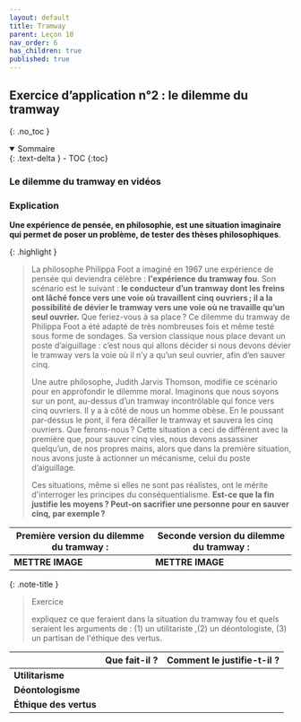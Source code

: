```yaml
---
layout: default
title: Tramway
parent: Leçon 10
nav_order: 6
has_children: true
published: true
---
```


## Exercice d’application n°2 : le dilemme du tramway
{: .no_toc }

<details open markdown="block">
  <summary>
    Sommaire
  </summary>
  {: .text-delta }
- TOC
{:toc}
</details>

### Le dilemme du tramway en vidéos



### Explication

**Une expérience de pensée, en philosophie, est une situation imaginaire qui permet de poser un problème, de tester des thèses philosophiques**.

{: .highlight }
>La philosophe Philippa Foot a imaginé en 1967 une expérience de pensée qui deviendra célèbre : **l'expérience du tramway fou**. Son scénario est le suivant : **le conducteur d’un tramway dont les freins ont lâché fonce vers une voie où travaillent cinq ouvriers ; il a la possibilité de dévier le tramway vers une voie où ne travaille qu’un seul ouvrier.** Que feriez-vous à sa place ? Ce dilemme du tramway de Philippa Foot a été adapté de très nombreuses fois et même testé sous forme de sondages. Sa version classique nous place devant un poste d’aiguillage : c’est nous qui allons décider si nous devons dévier le tramway vers la voie où il n’y a qu’un seul ouvrier, afin d’en sauver cinq.
>
>Une autre philosophe, Judith Jarvis Thomson, modifie ce scénario pour en approfondir le dilemme moral. Imaginons que nous soyons sur un pont, au-dessus d’un tramway incontrôlable qui fonce vers cinq ouvriers. Il y a à côté de nous un homme obèse. En le poussant par-dessus le pont, il fera dérailler le tramway et sauvera les cinq ouvriers. Que ferons-nous ? Cette situation a ceci de différent avec la première que, pour sauver cinq vies, nous devons assassiner quelqu’un, de nos propres mains, alors que dans la première situation, nous avons juste à actionner un mécanisme, celui du poste d’aiguillage.
>
>Ces situations, même si elles ne sont pas réalistes, ont le mérite d'interroger les principes du conséquentialisme. **Est-ce que la fin justifie les moyens ? Peut-on sacrifier une personne pour en sauver cinq, par exemple ?**

| Première version du dilemme du tramway :   | Seconde version du dilemme du tramway : |
| ---------------------------- | ------------------------ |
| **METTRE IMAGE** | **METTRE IMAGE** |

{: .note-title }
> Exercice
>
> expliquez ce que feraient dans la situation du tramway fou et quels seraient les arguments de : (1) un utilitariste ,(2) un déontologiste, (3) un partisan de l'éthique des vertus.


|                        | **Que fait-il ?** | **Comment le justifie-t-il ?** |
| ---------------------- | ----------------- | --------------------- |
| **Utilitarisme** |           |                |
| **Déontologisme** |               |             |
| **Éthique des vertus** |           |          |
